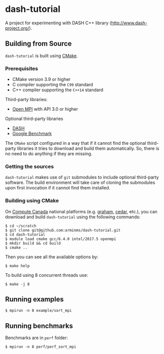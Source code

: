 # dash-tutorial
A project for experimenting with DASH C++ library (http://www.dash-project.org/).

## Building from Source

`dash-tutorial` is built using [CMake](https://cmake.org/).

### Prerequisites

* CMake version 3.9 or higher
* C compiler supporting the `C99` standard
* C++ compiler supporting the `C++14` standard

Third-party libraries:

* [Open MPI](https://www.open-mpi.org/) with API 3.0 or higher

Optional third-party libraries
* [DASH](https://github.com/dash-project/dash)
* [Google Benchmark](https://github.com/google/benchmark)

The `CMake` script configured in a way that if it cannot find the optional third-party libraries it tries to download and build them automatically. So, there is no need to do anything if they are missing.

### Getting the sources

`dash-tutorial` makes use of `git` submodules to include optional third-party software. The build environment will take care of cloning the submodules upon first invocation if it cannot find them installed.

### Building using CMake
On [Compute Canada](https://www.computecanada.ca/) national platforms (e.g. [graham](https://docs.computecanada.ca/wiki/Graham), [cedar](https://docs.computecanada.ca/wiki/Cedar), etc.), you can download and build `dash-tutorial` using the following commands:

```
$ cd ~/scratch
$ git clone git@github.com:arminms/dash-tutorial.git
$ cd dash-tutorial
$ module load cmake gcc/6.4.0 intel/2017.5 openmpi
$ mkdir build && cd build
$ cmake ..
```

Then you can see all the available options by:

```
$ make help
```

To build using 8 concurrent threads use:

```
$ make -j 8
```

## Running examples

```
$ mpirun -n 8 example/sort_mpi
```

## Running benchmarks

Benchmarks are in `perf` folder:

```
$ mpirun -n 8 perf/perf_sort_mpi
```


